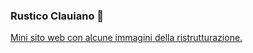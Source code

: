 ### Rustico Clauiano 👋

<a href="https://rusticoclauiano.github.io/rusticoclauiano/">Mini sito web con alcune immagini della ristrutturazione.</a>


<!--
**rusticoclauiano/rusticoclauiano** is a ✨ _special_ ✨ repository because its `README.md` (this file) appears on your GitHub profile.

Here are some ideas to get you started:

- 🔭 I’m currently working on ...
- 🌱 I’m currently learning ...
- 👯 I’m looking to collaborate on ...
- 🤔 I’m looking for help with ...
- 💬 Ask me about ...
- 📫 How to reach me: ...
- 😄 Pronouns: ...
- ⚡ Fun fact: ...
-->
